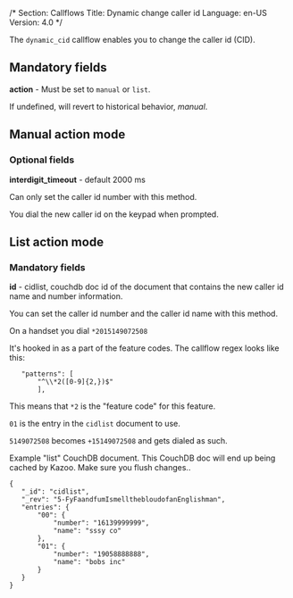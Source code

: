 /*
Section: Callflows
Title: Dynamic change caller id
Language: en-US
Version: 4.0
*/

The `dynamic_cid` callflow enables you to change the caller id (CID).

## Mandatory fields

**action** - Must be set to `manual` or `list`.

If undefined, will revert to historical behavior, *manual*. 


## Manual action mode
### Optional fields 

**interdigit_timeout** - default 2000 ms

Can only set the caller id number with this method.

You dial the new caller id on the keypad when prompted.

## List action mode
### Mandatory fields 

**id** - cidlist, couchdb doc id of the document that contains the new caller
  id name and number information.

You can set the caller id number and the caller id name with this
method.

On a handset you dial `*2015149072508`

It's hooked in as a part of the feature codes.  The callflow regex looks like this:
```
   "patterns": [
       "^\\*2([0-9]{2,})$"
	   ],
```

This means that `*2` is the "feature code" for this feature.

`01` is the entry in the `cidlist` document to use.

`5149072508` becomes `+15149072508` and gets dialed as such.

Example "list" CouchDB document.  This CouchDB doc will end up being
cached by Kazoo.  Make sure you flush changes..


```
{
   "_id": "cidlist",
   "_rev": "5-FyFaandfumIsmellthebloudofanEnglishman",
   "entries": {
       "00": {
           "number": "16139999999",
           "name": "sssy co"
       },
       "01": {
           "number": "19058888888",
           "name": "bobs inc"
       }
   }
}
```



